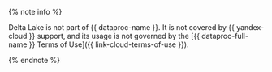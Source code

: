 {% note info %}

Delta Lake is not part of {{ dataproc-name }}. It is not covered by {{ yandex-cloud }} support, and its usage is not governed by the [{{ dataproc-full-name }} Terms of Use]({{ link-cloud-terms-of-use }}).

{% endnote %}
